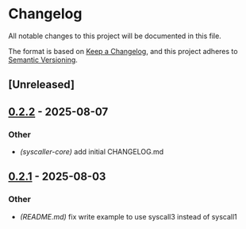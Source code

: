 # Changelog

All notable changes to this project will be documented in this file.

The format is based on [Keep a Changelog](https://keepachangelog.com/en/1.0.0/),
and this project adheres to [Semantic Versioning](https://semver.org/spec/v2.0.0.html).

## [Unreleased]

## [0.2.2](https://github.com/mathyslv/syscaller/compare/syscaller-core-v0.2.1...syscaller-core-v0.2.2) - 2025-08-07

### Other

- *(syscaller-core)* add initial CHANGELOG.md

## [0.2.1](https://github.com/mathyslv/syscaller/compare/syscaller-v0.2.0...syscaller-v0.2.1) - 2025-08-03

### Other

- *(README.md)* fix write example to use syscall3 instead of syscall1
